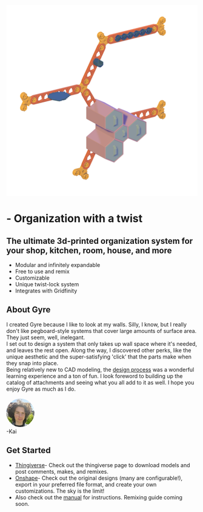 <img src="https://github.com/RustyZipTie/Gyre/blob/main/source/img/demo_final.png?raw=true" alt="gyre demo">
<h1>
    - Organization with a twist
</h1>  
<h2>The ultimate 3d-printed organization system for your shop, kitchen, room, house, and more</h2>
<ul id="list1">
    <li>Modular and infinitely expandable</li>
    <li>Free to use and remix</li>
    <li>Customizable</li>
    <li>Unique twist-lock system</li>
    <li>Integrates with Gridfinity</li>
</ul>
<h2>About Gyre</h2>
<p>
    I created Gyre because I like to look at my walls.
    Silly, I know, but I really don't like pegboard-style systems that cover large amounts of surface area.
    They just seem, well, inelegant. <br />
    I set out to design a system that only takes up wall space where it's needed, and leaves the rest open.
    Along the way, I discovered other perks, like the unique aesthetic and the super-satisfying 'click' that the
    parts make when they snap into place. <br/> Being relatively new to CAD modeling, the <a href="./design.md">design process</a> was a wonderful
    learning experience and a ton of fun. I look foreword to building up the catalog of attachments and seeing what
    you all add to it as well. I hope you enjoy Gyre as much as I do. <br/><br />
    <img src="../img/pretty/20240420_093342.jpg" id="portrait" height="75px" style="border-radius: 50%"> <br />
    -Kai
</p>
<h2>Get Started</h2>
<ul>
    <li>
        <a href="https://www.thingiverse.com/thing:6913421">Thingiverse</a>-
        Check out the thingiverse page to download models and post comments, makes, and remixes.
    </li>
    <li>
        <a
            href="https://cad.onshape.com/documents/9e06891469d51d2e78eeebf4/w/8d63af5475c88c87d3523b0d/e/9ed6bb0fb271472b238fb4d0">Onshape</a>-
        Check out the original designs (many are configurable!), export in your preferred file format, and create
        your own customizations.
        The sky is the limit!
    </li>
    <li>
        Also check out the <a href="./manual.md">manual</a> for instructions. Remixing guide coming soon.
    </li>
</ul>